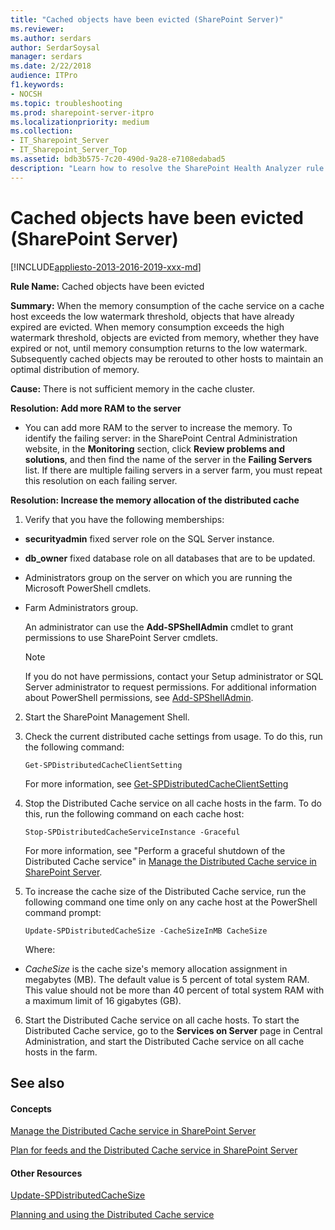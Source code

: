 ```yaml
---
title: "Cached objects have been evicted (SharePoint Server)"
ms.reviewer: 
ms.author: serdars
author: SerdarSoysal
manager: serdars
ms.date: 2/22/2018
audience: ITPro
f1.keywords:
- NOCSH
ms.topic: troubleshooting
ms.prod: sharepoint-server-itpro
ms.localizationpriority: medium
ms.collection:
- IT_Sharepoint_Server
- IT_Sharepoint_Server_Top
ms.assetid: bdb3b575-7c20-490d-9a28-e7108edabad5
description: "Learn how to resolve the SharePoint Health Analyzer rule: Cached objects have been evicted."
---
```


# Cached objects have been evicted (SharePoint Server)

[!INCLUDE[appliesto-2013-2016-2019-xxx-md](../includes/appliesto-2013-2016-2019-xxx-md.md)]
  
 **Rule Name:** Cached objects have been evicted 
  
 **Summary:** When the memory consumption of the cache service on a cache host exceeds the low watermark threshold, objects that have already expired are evicted. When memory consumption exceeds the high watermark threshold, objects are evicted from memory, whether they have expired or not, until memory consumption returns to the low watermark. Subsequently cached objects may be rerouted to other hosts to maintain an optimal distribution of memory. 
  
 **Cause:** There is not sufficient memory in the cache cluster. 
  
 **Resolution: Add more RAM to the server**
  
- You can add more RAM to the server to increase the memory. To identify the failing server: in the SharePoint Central Administration website, in the **Monitoring** section, click **Review problems and solutions**, and then find the name of the server in the **Failing Servers** list. If there are multiple failing servers in a server farm, you must repeat this resolution on each failing server. 
    
**Resolution: Increase the memory allocation of the distributed cache**
  
1. Verify that you have the following memberships:
    
  - **securityadmin** fixed server role on the SQL Server instance. 
    
  - **db_owner** fixed database role on all databases that are to be updated. 
    
  - Administrators group on the server on which you are running the Microsoft PowerShell cmdlets.
    
  - Farm Administrators group.
    
    An administrator can use the **Add-SPShellAdmin** cmdlet to grant permissions to use SharePoint Server cmdlets. 
    
    > [!NOTE]
    > If you do not have permissions, contact your Setup administrator or SQL Server administrator to request permissions. For additional information about PowerShell permissions, see [Add-SPShellAdmin](/powershell/module/sharepoint-server/Add-SPShellAdmin?view=sharepoint-ps). 
  
2. Start the SharePoint Management Shell.
    
3. Check the current distributed cache settings from usage. To do this, run the following command: 
    
     `Get-SPDistributedCacheClientSetting`
    
    For more information, see [Get-SPDistributedCacheClientSetting](/powershell/module/sharepoint-server/Get-SPDistributedCacheClientSetting?view=sharepoint-ps)
    
4. Stop the Distributed Cache service on all cache hosts in the farm. To do this, run the following command on each cache host:
    
     `Stop-SPDistributedCacheServiceInstance -Graceful`
    
    For more information, see "Perform a graceful shutdown of the Distributed Cache service" in [Manage the Distributed Cache service in SharePoint Server](../administration/manage-the-distributed-cache-service.md).
    
5. To increase the cache size of the Distributed Cache service, run the following command one time only on any cache host at the PowerShell command prompt:
    
     `Update-SPDistributedCacheSize -CacheSizeInMB CacheSize`
    
    Where:
    
  -  _CacheSize_ is the cache size's memory allocation assignment in megabytes (MB). The default value is 5 percent of total system RAM. This value should not be more than 40 percent of total system RAM with a maximum limit of 16 gigabytes (GB). 
    
6. Start the Distributed Cache service on all cache hosts. To start the Distributed Cache service, go to the **Services on Server** page in Central Administration, and start the Distributed Cache service on all cache hosts in the farm. 
    
## See also
<a name="server"> </a>

#### Concepts

[Manage the Distributed Cache service in SharePoint Server](../administration/manage-the-distributed-cache-service.md)
  
[Plan for feeds and the Distributed Cache service in SharePoint Server](../administration/plan-for-feeds-and-the-distributed-cache-service.md)
#### Other Resources

[Update-SPDistributedCacheSize](/powershell/module/sharepoint-server/Update-SPDistributedCacheSize?view=sharepoint-ps)
  
[Planning and using the Distributed Cache service](https://go.microsoft.com/fwlink/p/?LinkID=271302)
